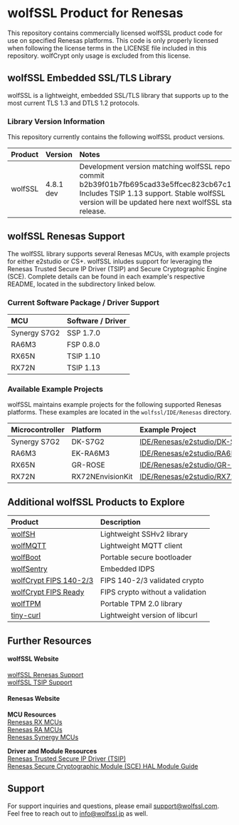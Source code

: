 # wolfSSL Product for Renesas

This repository contains commercially licensed wolfSSL product code for use on
specified Renesas platforms. This code is only properly licensed when following
the license terms in the LICENSE file included in this repository. wolfCrypt only
usage is excluded from this license.

## wolfSSL Embedded SSL/TLS Library

wolfSSL is a lightweight, embedded SSL/TLS library that supports up to the most
current TLS 1.3 and DTLS 1.2 protocols.

### Library Version Information

This repository currently contains the following wolfSSL product versions.

|Product|Version|Notes|
|:--|:--|:--|
|wolfSSL|4.8.1 dev|Development version matching wolfSSL repo commit b2b39f01b7fb695cad33e5ffcec823cb67c16bc7. Includes TSIP 1.13 support. Stable wolfSSL version will be updated here next wolfSSL stable release.|

## wolfSSL Renesas Support

The wolfSSL library supports several Renesas MCUs, with example
projects for either e2studio or CS+. wolfSSL inludes support for leveraging the
Renesas Trusted Secure IP Driver (TSIP) and Secure Cryptographic Engine (SCE).
Complete details can be found in each example's respective README, located
in the subdirectory linked below.

### Current Software Package / Driver Support

|MCU|Software / Driver|
|:--|:--|
|Synergy S7G2|SSP 1.7.0|
|RA6M3|FSP 0.8.0|
|RX65N|TSIP 1.10|
|RX72N|TSIP 1.13|

### Available Example Projects

wolfSSL maintains example projects for the following supported Renesas
platforms. These examples are located in the ```wolfssl/IDE/Renesas```
directory.

|Microcontroller|Platform|Example Project|
|:--|:--|:--|
|Synergy S7G2|DK-S7G2|[IDE/Renesas/e2studio/DK-S7G2](./wolfssl-4.8.1-commercial/IDE/Renesas/e2studio/DK-S7G2)|
|RA6M3|EK-RA6M3|[IDE/Renesas/e2studio/RA6M3](./wolfssl-4.8.1-commercial/IDE/Renesas/e2studio/RA6M3)|
|RX65N|GR-ROSE|[IDE/Renesas/e2studio/GR-ROSE](./wolfssl-4.8.1-commercial/IDE/Renesas/e2studio/GR-ROSE)|
|RX72N|RX72NEnvisionKit|[IDE/Renesas/e2studio/RX72NEnvisionKit](./wolfssl-4.8.1-commercial/IDE/Renesas/e2studio/RX72NEnvisionKit)|

## Additional wolfSSL Products to Explore

|Product|Description|
|:--|:--|
|[wolfSH](https://www.wolfssl.com/products/wolfssh/)|Lightweight SSHv2 library
|[wolfMQTT](https://www.wolfssl.com/products/wolfmqtt/)|Lightweight MQTT client
|[wolfBoot](https://www.wolfssl.com/products/wolfboot/)|Portable secure bootloader
|[wolfSentry](https://www.wolfssl.com/products/wolfsentry/)|Embedded IDPS
|[wolfCrypt FIPS 140-2/3](https://www.wolfssl.com/license/fips/)|FIPS 140-2/3 validated crypto
|[wolfCrypt FIPS Ready](https://www.wolfssl.com/license/fips/)|FIPS crypto without a validation
|[wolfTPM](https://www.wolfssl.com/products/wolftpm/)|Portable TPM 2.0 library
|[tiny-curl](https://www.wolfssl.com/products/curl/#panel-34394-3-0-0)|Lightweight version of libcurl

## Further Resources

#### wolfSSL Website
[wolfSSL Renesas Support](https://www.wolfssl.com/docs/renesas/) \
[wolfSSL TSIP Support](https://www.wolfssl.com/docs/wolfssl-renesas-tsip/)

#### Renesas Website

**MCU Resources**\
[Renesas RX MCUs](https://www.renesas.com/us/en/products/microcontrollers-microprocessors/rx-32-bit-performance-efficiency-mcus) \
[Renesas RA MCUs](https://www.renesas.com/us/en/products/microcontrollers-microprocessors/ra-cortex-m-mcus) \
[Renesas Synergy MCUs](https://www.renesas.com/us/en/products/microcontrollers-microprocessors/renesas-synergy-platform-mcus)

**Driver and Module Resources**\
[Renesas Trusted Secure IP Driver (TSIP)](https://www.renesas.com/us/en/software-tool/trusted-secure-ip-driver) \
[Renesas Secure Cryptographic Module (SCE) HAL Module Guide](https://www.renesas.com/us/en/document/apn/sce-hal-module-guide-application-project)

## Support

For support inquiries and questions, please email support@wolfssl.com. Feel free to reach out to info@wolfssl.jp as well.

